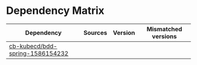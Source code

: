 # Dependency Matrix

Dependency | Sources | Version | Mismatched versions
---------- | ------- | ------- | -------------------
[cb-kubecd/bdd-spring-1586154232](https://github.com/cb-kubecd/bdd-spring-1586154232.git) |  | []() | 
